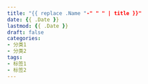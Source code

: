 ```yaml
---
title: "{{ replace .Name "-" " " | title }}"
date: {{ .Date }}
lastmod: {{ .Date }} 
draft: false
categories:
- 分类1
- 分类2
tags:
- 标签1
- 标签2
---
```


